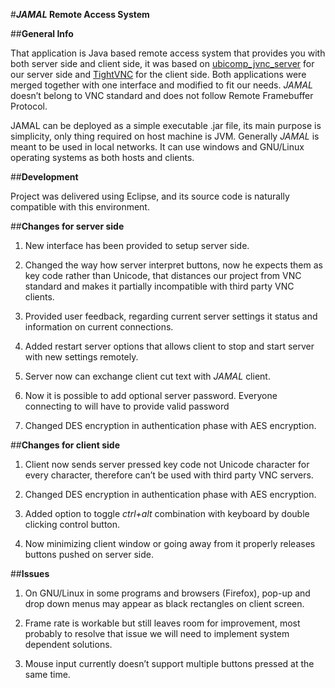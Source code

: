 ﻿#**_JAMAL_ Remote Access System**

##**General Info**

That application is Java based remote access system that provides you with both server side and client side, it was based on [ubicomp_jvnc_server](https://github.com/capickett/ubicomp_jvnc_server) for our server side and [TightVNC](http://www.tightvnc.com/) for the client side. Both applications were merged together with one interface and modified to fit our needs. _JAMAL_ doesn’t belong to VNC standard and does not follow Remote Framebuffer Protocol.

JAMAL can be deployed as a simple executable .jar file, its main purpose is simplicity, only thing required on host machine is JVM. Generally _JAMAL_ is meant to be used in local networks. It can use windows and GNU/Linux operating systems as both hosts and clients.

##**Development**

Project was delivered using Eclipse, and its source code is naturally compatible with this environment.

##**Changes for server side**

1. New interface has been provided to setup server side.

2. Changed the way how server interpret buttons, now he expects them as key code rather than Unicode, that distances our project from VNC standard and makes it partially incompatible with third party VNC clients.

3. Provided user feedback, regarding current server settings it status and information on current connections.

4. Added restart server options that allows client to stop and start server with new settings remotely.

5. Server now can exchange client cut text with _JAMAL_ client.

6. Now it is possible to add optional server password. Everyone connecting to will have to provide valid password

7. Changed DES encryption in authentication phase with AES encryption.

##**Changes for client side**

1. Client now sends server pressed key code not Unicode character for every character, therefore can’t be used with third party VNC servers.

2. Changed DES encryption in authentication phase with AES encryption.

3. Added option to toggle _ctrl+alt_ combination with keyboard by double clicking control button.

4. Now minimizing client window or going away from it properly releases buttons pushed on server side.

##**Issues**

1. On GNU/Linux in some programs and browsers (Firefox), pop-up and drop down menus may appear as black rectangles on client screen.

2. Frame rate is workable but still leaves room for improvement, most probably to resolve that issue we will need to implement system dependent solutions.

3. Mouse input currently doesn’t support multiple buttons pressed at the same time.
